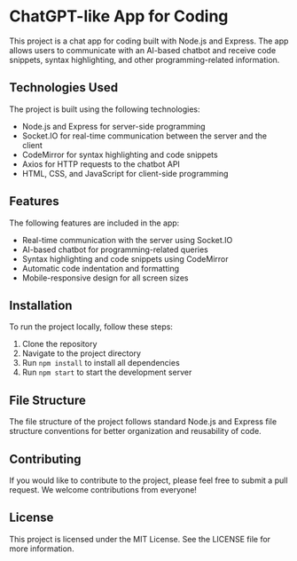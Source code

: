 # ChatGPT-like App for Coding

This project is a chat app for coding built with Node.js and Express. The app allows users to communicate with an AI-based chatbot and receive code snippets, syntax highlighting, and other programming-related information.

## Technologies Used

The project is built using the following technologies:

- Node.js and Express for server-side programming
- Socket.IO for real-time communication between the server and the client
- CodeMirror for syntax highlighting and code snippets
- Axios for HTTP requests to the chatbot API
- HTML, CSS, and JavaScript for client-side programming

## Features

The following features are included in the app:

- Real-time communication with the server using Socket.IO
- AI-based chatbot for programming-related queries
- Syntax highlighting and code snippets using CodeMirror
- Automatic code indentation and formatting
- Mobile-responsive design for all screen sizes

## Installation

To run the project locally, follow these steps:

1. Clone the repository
2. Navigate to the project directory
3. Run `npm install` to install all dependencies
4. Run `npm start` to start the development server

## File Structure

The file structure of the project follows standard Node.js and Express file structure conventions for better organization and reusability of code.

## Contributing

If you would like to contribute to the project, please feel free to submit a pull request. We welcome contributions from everyone!

## License

This project is licensed under the MIT License. See the LICENSE file for more information.
